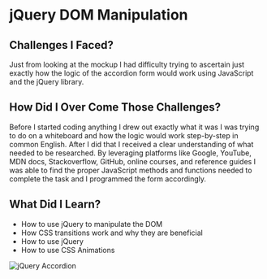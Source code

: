 # jQuery DOM Manipulation

## Challenges I Faced? 

Just from looking at the mockup I had difficulty trying to ascertain just exactly how the logic of the accordion form would work using JavaScript and the jQuery library.

## How Did I Over Come Those Challenges? 

Before I started coding anything I drew out exactly what it was I was trying to do on a whiteboard and how the logic would work step-by-step in common English. After I did that I received a clear understanding of what needed to be researched. By leveraging platforms like Google, YouTube, MDN docs, Stackoverflow, GitHub, online courses, and reference guides I was able to find the proper JavaScript methods and functions needed to complete the task and I programmed the form accordingly. 


## What Did I Learn? 

* How to use jQuery to manipulate the DOM
* How CSS transitions work and why they are beneficial
* How to use jQuery
* How to use CSS Animations


![jQuery Accordion](https://raw.githubusercontent.com/tiy-lv-frontend-2015-10/Assignment-10/master/assets/accordian.gif "jQuery Accordion")


